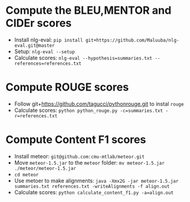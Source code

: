 # Compute the BLEU,MENTOR and CIDEr scores
+ Install nlg-eval: ```pip install git+https://github.com/Maluuba/nlg-eval.git@master```
+ Setup: ```nlg-eval --setup```
+ Calculate scores: ```nlg-eval --hypothesis=summaries.txt --references=references.txt```

# Compute ROUGE scores
+ Follow git+https://github.com/tagucci/pythonrouge.git to instal ```rouge```
+ Calculate scores: ```python python_rouge.py -c=summaries.txt -r=references.txt```

# Compute Content F1 scores
+ Install meteor: ```git@github.com:cmu-mtlab/meteor.git```
+ Move ```meteor-1.5.jar``` to the  ```meteor``` folder: ```mv meteor-1.5.jar ./meteor/meteor-1.5.jar```
+ ```cd meteor```
+ Use metoer to make alignments: ```java -Xmx2G -jar meteor-1.5.jar summaries.txt references.txt -writeAlignments -f align.out```
+ Calculate scores: ```python calculate_content_f1.py -a=align.out```